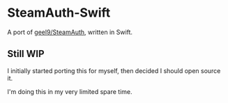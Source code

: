 # SteamAuth-Swift
A port of [geel9/SteamAuth](https://github.com/geel9/SteamAuth), written in Swift.

## Still WIP
I initially started porting this for myself, then decided I should open source it.

I'm doing this in my very limited spare time.
